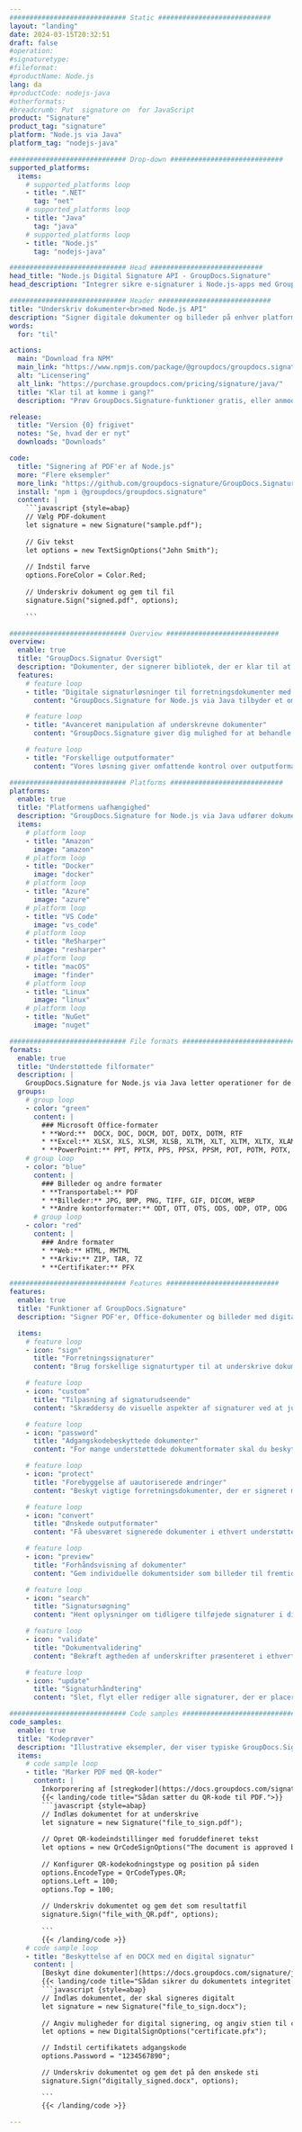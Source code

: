 ```yaml
---
############################# Static ############################
layout: "landing"
date: 2024-03-15T20:32:51
draft: false
#operation: 
#signaturetype: 
#fileformat: 
#productName: Node.js
lang: da
#productCode: nodejs-java
#otherformats: 
#breadcrumb: Put  signature on  for JavaScript
product: "Signature"
product_tag: "signature"
platform: "Node.js via Java"
platform_tag: "nodejs-java"

############################# Drop-down ############################
supported_platforms:
  items:
    # supported_platforms loop
    - title: ".NET"
      tag: "net"
    # supported_platforms loop
    - title: "Java"
      tag: "java"
    # supported_platforms loop
    - title: "Node.js"
      tag: "nodejs-java"

############################# Head ############################
head_title: "Node.js Digital Signature API - GroupDocs.Signature"
head_description: "Integrer sikre e-signaturer i Node.js-apps med GroupDocs.Signature. Strømlin dokumentsigneringsarbejdsgange nemt og effektivt."

############################# Header ############################
title: "Underskriv dokumenter<br>med Node.js API"
description: "Signer digitale dokumenter og billeder på enhver platform ved hjælp af vores fleksible API'er og app-baserede løsninger til programmører og slutbrugere."
words:
  for: "til"

actions:
  main: "Download fra NPM"
  main_link: "https://www.npmjs.com/package/@groupdocs/groupdocs.signature/"
  alt: "Licensering"
  alt_link: "https://purchase.groupdocs.com/pricing/signature/java/"
  title: "Klar til at komme i gang?"
  description: "Prøv GroupDocs.Signature-funktioner gratis, eller anmod om en licens"

release:
  title: "Version {0} frigivet"
  notes: "Se, hvad der er nyt"
  downloads: "Downloads"

code:
  title: "Signering af PDF'er af Node.js"
  more: "Flere eksempler"
  more_link: "https://github.com/groupdocs-signature/GroupDocs.Signature-for-Node.js-via-Java/"
  install: "npm i @groupdocs/groupdocs.signature"
  content: |
    ```javascript {style=abap}   
    // Vælg PDF-dokument
    let signature = new Signature("sample.pdf");
    
    // Giv tekst
    let options = new TextSignOptions("John Smith");
    
    // Indstil farve
    options.ForeColor = Color.Red;
    
    // Underskriv dokument og gem til fil
    signature.Sign("signed.pdf", options);
    
    ```

############################# Overview ############################
overview:
  enable: true
  title: "GroupDocs.Signatur Oversigt"
  description: "Dokumenter, der signerer bibliotek, der er klar til at blive brugt i Node.js-applikationer"
  features:
    # feature loop
    - title: "Digitale signaturløsninger til forretningsdokumenter med Node.js"
      content: "GroupDocs.Signature for Node.js via Java tilbyder et omfattende sæt af digitale signaturmuligheder til PDF, Office-dokumenter og billeder. Tekst, stregkoder, billeder, digitale certifikater og metadata er tilgængelige. Strømlinet dokumentbehandling sikrer effektivitet."

    # feature loop
    - title: "Avanceret manipulation af underskrevne dokumenter"
      content: "GroupDocs.Signature giver dig mulighed for at behandle underskrevne dokumenter. Søg og valider signaturer ved hjælp af forskellige kriterier. Udtræk desuden detaljerede dokumentoplysninger eller generer forhåndsvisningsbilleder af sider."

    # feature loop
    - title: "Forskellige outputformater"
      content: "Vores løsning giver omfattende kontrol over outputformatet af signerede dokumenter. Placer signaturer præcist på enhver side, og tilpas deres udseende. Gem signerede dokumenter i adskillige understøttede formater og beskyt dem eventuelt med adgangskoder."

############################# Platforms ############################
platforms:
  enable: true
  title: "Platformens uafhængighed"
  description: "GroupDocs.Signature for Node.js via Java udfører dokumentbehandling med forskellige operativsystemer"
  items:
    # platform loop
    - title: "Amazon"
      image: "amazon"
    # platform loop
    - title: "Docker"
      image: "docker"
    # platform loop
    - title: "Azure"
      image: "azure"
    # platform loop
    - title: "VS Code"
      image: "vs_code"
    # platform loop
    - title: "ReSharper"
      image: "resharper"
    # platform loop
    - title: "macOS"
      image: "finder"
    # platform loop
    - title: "Linux"
      image: "linux"
    # platform loop
    - title: "NuGet"
      image: "nuget"

############################# File formats ############################
formats:
  enable: true
  title: "Understøttede filformater"
  description: |
    GroupDocs.Signature for Node.js via Java letter operationer for de [populære filformater](https://docs.groupdocs.com/signature/java/supported-document-formats/).
  groups:
    # group loop
    - color: "green"
      content: |
        ### Microsoft Office-formater
        * **Word:**  DOCX, DOC, DOCM, DOT, DOTX, DOTM, RTF
        * **Excel:** XLSX, XLS, XLSM, XLSB, XLTM, XLT, XLTM, XLTX, XLAM, SXC, SpreadsheetML
        * **PowerPoint:** PPT, PPTX, PPS, PPSX, PPSM, POT, POTM, POTX, PPTM
    # group loop
    - color: "blue"
      content: |
        ### Billeder og andre formater
        * **Transportabel:** PDF
        * **Billeder:** JPG, BMP, PNG, TIFF, GIF, DICOM, WEBP
        * **Andre kontorformater:** ODT, OTT, OTS, ODS, ODP, OTP, ODG
      # group loop
    - color: "red"
      content: |
        ### Andre formater
        * **Web:** HTML, MHTML
        * **Arkiv:** ZIP, TAR, 7Z
        * **Certifikater:** PFX

############################# Features ############################
features:
  enable: true
  title: "Funktioner af GroupDocs.Signature"
  description: "Signer PDF'er, Office-dokumenter og billeder med digitale signaturer"

  items:
    # feature loop
    - icon: "sign"
      title: "Forretningssignaturer"
      content: "Brug forskellige signaturtyper til at underskrive dokumenter. Placer digitale signaturer præcist på enhver sideplacering."

    # feature loop
    - icon: "custom"
      title: "Tilpasning af signaturudseende"
      content: "Skræddersy de visuelle aspekter af signaturer ved at justere farve, skrifttype, kanter, rotation og mere for at opnå dit ønskede resultat."

    # feature loop
    - icon: "password"
      title: "Adgangskodebeskyttede dokumenter"
      content: "For mange understøttede dokumentformater skal du beskytte signerede dokumenter med en adgangskode for øget sikkerhed."

    # feature loop
    - icon: "protect"
      title: "Forebyggelse af uautoriserede ændringer"
      content: "Beskyt vigtige forretningsdokumenter, der er signeret med digitale certifikater, mod uautoriserede ændringer."

    # feature loop
    - icon: "convert"
      title: "Ønskede outputformater"
      content: "Få ubesværet signerede dokumenter i ethvert understøttet format. Konverter MS Word-dokumenter til PDF-format med lethed."

    # feature loop
    - icon: "preview"
      title: "Forhåndsvisning af dokumenter"
      content: "Gem individuelle dokumentsider som billeder til fremtidige behov."

    # feature loop
    - icon: "search"
      title: "Signatursøgning"
      content: "Hent oplysninger om tidligere tilføjede signaturer i dine dokumenter."

    # feature loop
    - icon: "validate"
      title: "Dokumentvalidering"
      content: "Bekræft ægtheden af ​​underskrifter præsenteret i ethvert dokument."

    # feature loop
    - icon: "update"
      title: "Signaturhåndtering"
      content: "Slet, flyt eller rediger alle signaturer, der er placeret på en dokumentside."

############################# Code samples ############################
code_samples:
  enable: true
  title: "Kodeprøver"
  description: "Illustrative eksempler, der viser typiske GroupDocs.Signature for Node.js via Java-operationer"
  items:
    # code sample loop
    - title: "Marker PDF med QR-koder"
      content: |
        Inkorporering af [stregkoder](https://docs.groupdocs.com/signature/java/esign-document-with-qr-code-signature/) i specifikke PDF-dokumentsider kan strømline forretningsprocesser. Dette afsnit giver et eksempel på tilføjelse af en QR-kode ved hjælp af GroupDocs.Signature for Node.js via Java.
        {{< landing/code title="Sådan sætter du QR-kode til PDF.">}}
        ```javascript {style=abap}
        // Indlæs dokumentet for at underskrive
        let signature = new Signature("file_to_sign.pdf");
        
        // Opret QR-kodeindstillinger med foruddefineret tekst
        let options = new QrCodeSignOptions("The document is approved by John Smith");
        
        // Konfigurer QR-kodekodningstype og position på siden
        options.EncodeType = QrCodeTypes.QR;
        options.Left = 100;
        options.Top = 100;
            
        // Underskriv dokumentet og gem det som resultatfil
        signature.Sign("file_with_QR.pdf", options);
        
        ```
        {{< /landing/code >}}
    # code sample loop
    - title: "Beskyttelse af en DOCX med en digital signatur"
      content: |
        [Beskyt dine dokumenter](https://docs.groupdocs.com/signature/java/esign-document-with-digital-signature/) med signaturer baseret på digitale certifikater. Digital signatur beskytter dine forretningsdokumenter mod indholdsændringer.
        {{< landing/code title="Sådan sikrer du dokumentets integritet.">}}
        ```javascript {style=abap}   
        // Indlæs dokumentet, der skal signeres digitalt
        let signature = new Signature("file_to_sign.docx");
        
        // Angiv muligheder for digital signering, og angiv stien til certifikatfilen
        let options = new DigitalSignOptions("certificate.pfx");

        // Indstil certifikatets adgangskode
        options.Password = "1234567890";

        // Underskriv dokumentet og gem det på den ønskede sti
        signature.Sign("digitally_signed.docx", options);

        ```
        {{< /landing/code >}}

---
```

